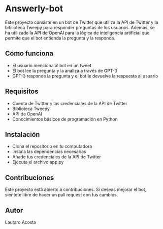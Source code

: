 # Answerly-bot

Este proyecto consiste en un bot de Twitter que utiliza la API de Twitter y la biblioteca Tweepy para responder preguntas de los usuarios. Además, se ha utilizado la API de OpenAI para la lógica de inteligencia artificial que permite que el bot entienda la pregunta y la responda.

## Cómo funciona

- El usuario menciona al bot en un tweet
- El bot lee la pregunta y la analiza a través de GPT-3
- GPT-3 responde la pregunta y el bot le devuelve la respuesta al usuario

## Requisitos

- Cuenta de Twitter y las credenciales de la API de Twitter
- Biblioteca Tweepy
- API de OpenAI
- Conocimientos básicos de programación en Python

## Instalación

- Clona el repositorio en tu computadora
- Instala las dependencias necesarias
- Añade tus credenciales de la API de Twitter
- Ejecuta el archivo app.py

## Contribuciones

Este proyecto está abierto a contribuciones. Si deseas mejorar el bot, sientete libre de hacer un pull request con tus cambios.

## Autor
Lautaro Acosta
